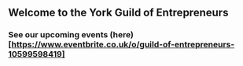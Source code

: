 ## Welcome to the York Guild of Entrepreneurs

### See our upcoming events (here)[https://www.eventbrite.co.uk/o/guild-of-entrepreneurs-10599598419]
